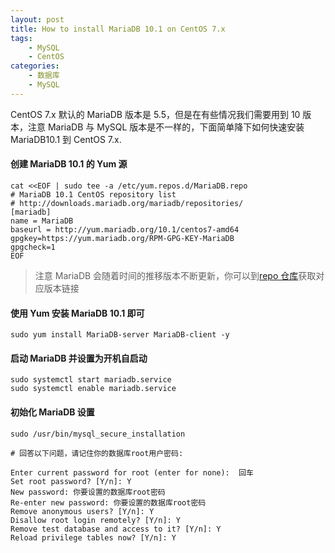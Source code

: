 ```yaml
---
layout: post
title: How to install MariaDB 10.1 on CentOS 7.x
tags: 
    - MySQL
    - CentOS
categories: 
    - 数据库
    - MySQL
---
```


CentOS 7.x 默认的 MariaDB 版本是 5.5，但是在有些情况我们需要用到 10 版本，注意 MariaDB 与 MySQL 版本是不一样的，下面简单降下如何快速安装 MariaDB10.1 到 CentOS 7.x.

#### 创建 MariaDB 10.1 的 Yum 源

```
cat <<EOF | sudo tee -a /etc/yum.repos.d/MariaDB.repo
# MariaDB 10.1 CentOS repository list
# http://downloads.mariadb.org/mariadb/repositories/
[mariadb]
name = MariaDB
baseurl = http://yum.mariadb.org/10.1/centos7-amd64
gpgkey=https://yum.mariadb.org/RPM-GPG-KEY-MariaDB
gpgcheck=1
EOF
```

> 注意 MariaDB 会随着时间的推移版本不断更新，你可以到[repo 仓库](http://downloads.mariadb.org/mariadb)获取对应版本链接

#### 使用 Yum 安装 MariaDB 10.1 即可

```
sudo yum install MariaDB-server MariaDB-client -y
```

#### 启动 MariaDB 并设置为开机自启动

```
sudo systemctl start mariadb.service
sudo systemctl enable mariadb.service
```

#### 初始化 MariaDB 设置

```
sudo /usr/bin/mysql_secure_installation

# 回答以下问题，请记住你的数据库root用户密码:

Enter current password for root (enter for none):  回车
Set root password? [Y/n]: Y
New password: 你要设置的数据库root密码
Re-enter new password: 你要设置的数据库root密码
Remove anonymous users? [Y/n]: Y
Disallow root login remotely? [Y/n]: Y
Remove test database and access to it? [Y/n]: Y
Reload privilege tables now? [Y/n]: Y
```
